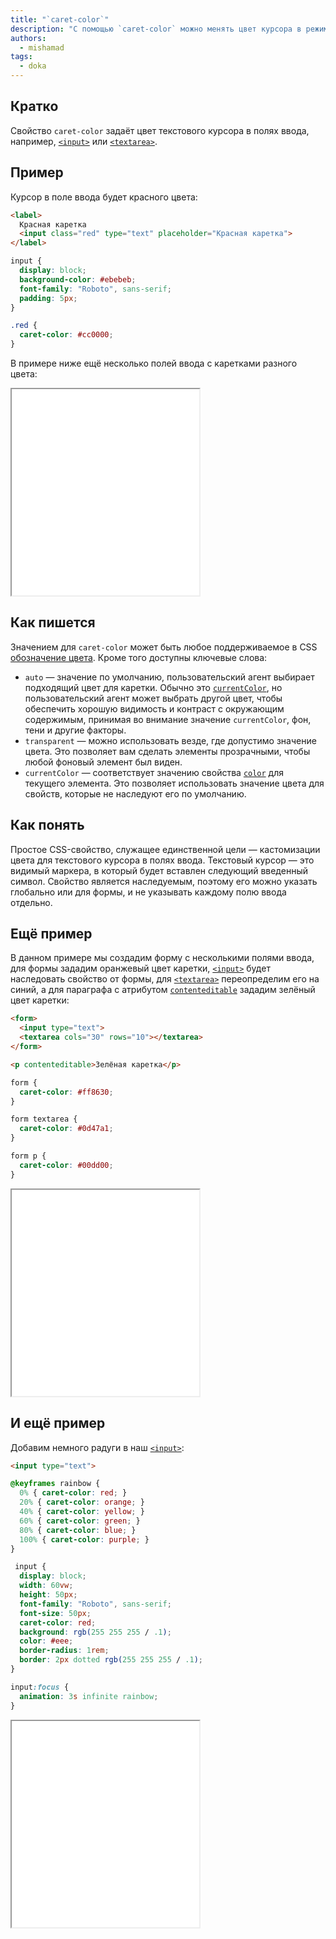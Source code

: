 ```yaml
---
title: "`caret-color`"
description: "С помощью `сaret-color` можно менять цвет курсора в режиме набора текста."
authors:
  - mishamad
tags:
  - doka
---
```


## Кратко

Свойство `caret-color` задаёт цвет текстового курсора в полях ввода, например, [`<input>`](/html/input/) или [`<textarea>`](/html/textarea/).

## Пример

Курсор в поле ввода будет красного цвета:

```html
<label>
  Красная каретка
  <input class="red" type="text" placeholder="Красная каретка">
</label>
```

```css
input {
  display: block;
  background-color: #ebebeb;
  font-family: "Roboto", sans-serif;
  padding: 5px;
}

.red {
  caret-color: #cc0000;
}
```

В примере ниже ещё несколько полей ввода с каретками разного цвета:

<iframe title="Как красить каретку" src="demos/paint-the-caret/" height="330"></iframe>

## Как пишется

Значением для `caret-color` может быть любое поддерживаемое в CSS [обозначение цвета](/css/web-colors/). Кроме того доступны ключевые слова:

- `auto` — значение по умолчанию, пользовательский агент выбирает подходящий цвет для каретки. Обычно это [`currentColor`](/css/currentcolor/), но пользовательский агент может выбрать другой цвет, чтобы обеспечить хорошую видимость и контраст с окружающим содержимым, принимая во внимание значение `currentColor`, фон, тени и другие факторы.
- `transparent` — можно использовать везде, где допустимо значение цвета. Это позволяет вам сделать элементы прозрачными, чтобы любой фоновый элемент был виден.
- `currentColor` — соответствует значению свойства [`color`](/css/color/) для текущего элемента. Это позволяет использовать значение цвета для свойств, которые не наследуют его по умолчанию.

## Как понять

Простое CSS-свойство, служащее единственной цели — кастомизации цвета для текстового курсора в полях ввода. Текстовый курсор — это видимый маркера, в который будет вставлен следующий введенный символ. Свойство является наследуемым, поэтому его можно указать глобально или для формы, и не указывать каждому полю ввода отдельно.

## Ещё пример

В данном примере мы создадим форму с несколькими полями ввода, для формы зададим оранжевый цвет каретки, [`<input>`](/html/input/) будет наследовать свойство от формы, для [`<textarea>`](/html/textarea/) переопределим его на синий, а для параграфа с атрибутом [`contenteditable`](/html/global-attrs/) зададим зелёный цвет каретки:

```html
<form>
  <input type="text">
  <textarea cols="30" rows="10"></textarea>
</form>

<p contenteditable>Зелёная каретка</p>
```

```css
form {
  caret-color: #ff8630;
}

form textarea {
  caret-color: #0d47a1;
}

form p {
  caret-color: #00dd00;
}
```

<iframe title="Наследование и переопределение значения" src="demos/form/" height="330"></iframe>

## И ещё пример

Добавим немного радуги в наш [`<input>`](/html/input/):

```html
<input type="text">
```

```css
@keyframes rainbow {
  0% { caret-color: red; }
  20% { caret-color: orange; }
  40% { caret-color: yellow; }
  60% { caret-color: green; }
  80% { caret-color: blue; }
  100% { caret-color: purple; }
}

 input {
  display: block;
  width: 60vw;
  height: 50px;
  font-family: "Roboto", sans-serif;
  font-size: 50px;
  caret-color: red;
  background: rgb(255 255 255 / .1);
  color: #eee;
  border-radius: 1rem;
  border: 2px dotted rgb(255 255 255 / .1);
}

input:focus {
  animation: 3s infinite rainbow;
}
```

<iframe title="Анимированная радужная каретка" src="demos/rainbow-input/" height="330"></iframe>
